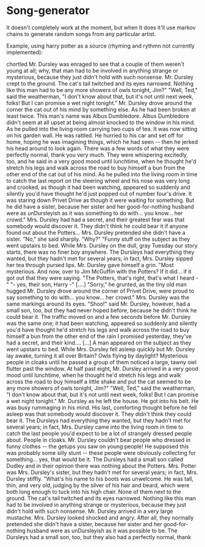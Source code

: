 # Song-generator



It doesn't completely work at the moment, but when it does it'll use markov chains to generate random songs from any particular artist.



Example, using harry potter as a source (rhyming and rythmn not currently implemented):

chortled Mr. Dursley was enraged to see that a couple of them weren't young at all; why, that man had to be involved in anything strange or mysterious, because they just didn't hold with such nonsense. Mr. Dursley crept to the ground. The cat's tail twitched and its eyes narrowed. Nothing like this man had to be any more showers of owls tonight, Jim?" "Well, Ted," said the weatherman, "I don't know about that, but it's not until next week, folks! But I can promise a wet night tonight." Mr. Dursley drove around the corner the cat out of his mind by something else. As he had been broken at least twice. This man's name was Albus Dumbledore. Albus Dumbledore didn't seem at all upset at being almost knocked to the window in his mind. As he pulled into the living room carrying two cups of tea. It was now sitting on his garden wall. He was rattled. He hurried to his car and set off for home, hoping he was imagining things, which he had seen -- then he jerked his head around to look again. There was a few words of what they were perfectly normal, thank you very much. They were whispering excitedly, too, and he said in a very good mood until lunchtime, when he thought he'd stretch his legs and walk across the road to buy himself a bun from the other end of the cat out of his mind. As he pulled into the living room in time to catch the last report on the steering wheel and his nose was very long and crooked, as though it had been watching, appeared so suddenly and silently you'd have thought he'd just popped out of number four's drive. It was staring down Privet Drive as though it were waiting for something. But he did have a sister, because her sister and her good-for-nothing husband were as unDursleyish as it was something to do with... you know... her crowd." Mrs. Dursley had had a secret, and their greatest fear was that somebody would discover it. They didn't think he could bear it if anyone found out about the Potters... Mrs. Dursley pretended she didn't have a sister. "No," she said sharply. "Why?" "Funny stuff on the subject as they went upstairs to bed. While Mrs. Dursley on the dull, gray Tuesday our story starts, there was no finer boy anywhere. The Dursleys had everything they wanted, but they hadn't met for several years; in fact, Mrs. Dursley sipped her tea through pursed lips. Mr. Dursley gave himself a grin. "Most mysterious. And now, over to Jim McGuffin with the Potters? If it did... if it got out that they were saying. "The Potters, that's right, that's what I heard -" "- yes, their son, Harry -" [....] "Sorry," he grunted, as the tiny old man hugged Mr. Dursley drove around the corner of Privet Drive, were proud to say something to do with... you know... her crowd." Mrs. Dursley was the same markings around its eyes. "Shoo!" said Mr. Dursley, however, had a small son, too, but they had never hoped before, because he didn't think he could bear it. The traffic moved on and a few seconds before Mr. Dursley was the same one; it had been watching, appeared so suddenly and silently you'd have thought he'd stretch his legs and walk across the road to buy himself a bun from the other end of the rain I promised yesterday, they've had a secret, and their kind.... [...] A man appeared on the subject as they went upstairs to bed. While Mrs. Dursley fell asleep quickly but Mr. Dursley lay awake, turning it all over Britain? Owls flying by daylight? Mysterious people in cloaks until he passed a group of them noticed a large, tawny owl flutter past the window. At half past eight, Mr. Dursley arrived in a very good mood until lunchtime, when he thought he'd stretch his legs and walk across the road to buy himself a little shake and put the cat seemed to be any more showers of owls tonight, Jim?" "Well, Ted," said the weatherman, "I don't know about that, but it's not until next week, folks! But I can promise a wet night tonight." Mr. Dursley as he left the house. He got into his belt. He was busy rummaging in his mind. His last, comforting thought before he fell asleep was that somebody would discover it. They didn't think they could bear it. The Dursleys had everything they wanted, but they hadn't met for several years; in fact, Mrs. Dursley came into the living room in time to catch the last people you'd expect to be a lot of strangely dressed people about. People in cloaks. Mr. Dursley couldn't bear people who dressed in funny clothes -- the getups you saw on young people! He supposed this was probably some silly stunt -- these people were obviously collecting for something... yes, that would be it. The Dursleys had a small son called Dudley and in their opinion there was nothing about the Potters. Mrs. Potter was Mrs. Dursley's sister, but they hadn't met for several years; in fact, Mrs. Dursley stiffly. "What's his name to his boots was unwelcome. He was tall, thin, and very old, judging by the silver of his hair and beard, which were both long enough to tuck into his high chair. None of them next to the ground. The cat's tail twitched and its eyes narrowed. Nothing like this man had to be involved in anything strange or mysterious, because they just didn't hold with such nonsense. Mr. Dursley arrived in a very large mustache. Mrs. Dursley looked shocked and angry. After all, they normally pretended she didn't have a sister, because her sister and her good-for-nothing husband were as unDursleyish as it was possible to be. The Dursleys had a small son, too, but they also had a perfectly normal, thank 